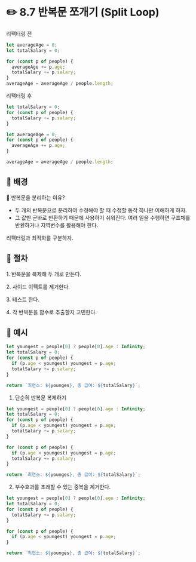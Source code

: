 # ✏️ 8.7 반복문 쪼개기 (Split Loop)

리팩터링 전

```javascript
let averageAge = 0;
let totalSalary = 0;

for (const p of people) {
  averageAge += p.age;
  totalSalary += p.salary;
}
averageAge = averageAge / people.length;
```

리팩터링 후

```javascript
let totalSalary = 0;
for (const p of people) {
  totalSalary += p.salary;
}

let averageAge = 0;
for (const p of people) {
  averageAge += p.age;
}

averageAge = averageAge / people.length;
```

## 🧷 배경

📍 반복문을 분리하는 이유?

* 두 개의 반복문으로 분리하여 수정해야 할 때 수정할 동작 하나만 이해하게 하자.&#x20;
* 그 값만 곧바로 반환하기 때문에 사용하기 쉬워진다. 여러 일을 수행하면 구조체를 반환하거나 지역변수를 활용해야 한다.

리팩터링과 최적화를 구분하자.

## 🧷 절차

1\. 반복문을 복제해 두 개로 만든다.

2\. 사이드 이펙트를 제거한다.

3\. 테스트 한다.

4\. 각 반복문을 함수로 추출할지 고민한다.

## 🧷 예시

```javascript
let youngest = people[0] ? people[0].age : Infinity;
let totalSalary = 0;
for (const p of people) {
  if (p.age < youngest) youngest = p.age;
  totalSalary += p.salary;
}

return `최연소: ${younges}, 총 급여: ${totalSalary}`;
```

1. 단순히 반복문 복제하기

```javascript
let youngest = people[0] ? people[0].age : Infinity;
let totalSalary = 0;
for (const p of people) {
  if (p.age < youngest) youngest = p.age;
  totalSalary += p.salary;
}

for (const p of people) {
  if (p.age < youngest) youngest = p.age;
  totalSalary += p.salary;
}

return `최연소: ${younges}, 총 급여: ${totalSalary}`;
```

2. 부수효과를 초래할 수 있는 중복을 제거한다.

```javascript
let youngest = people[0] ? people[0].age : Infinity;
let totalSalary = 0;
for (const p of people) {
  totalSalary += p.salary;
}

for (const p of people) {
  if (p.age < youngest) youngest = p.age;
}

return `최연소: ${younges}, 총 급여: ${totalSalary}`;
```
